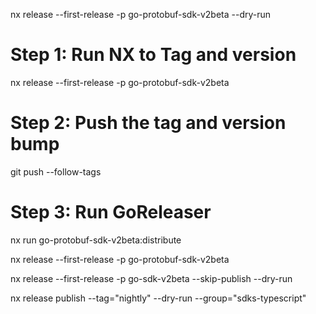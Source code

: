 

nx release --first-release -p go-protobuf-sdk-v2beta --dry-run


# Step 1: Run NX to Tag and version
nx release --first-release -p go-protobuf-sdk-v2beta

# Step 2: Push the tag and version bump
git push --follow-tags

# Step 3: Run GoReleaser
nx run go-protobuf-sdk-v2beta:distribute


nx release --first-release -p go-protobuf-sdk-v2beta


nx release --first-release -p go-sdk-v2beta --skip-publish --dry-run

nx release publish --tag="nightly" --dry-run --group="sdks-typescript"
